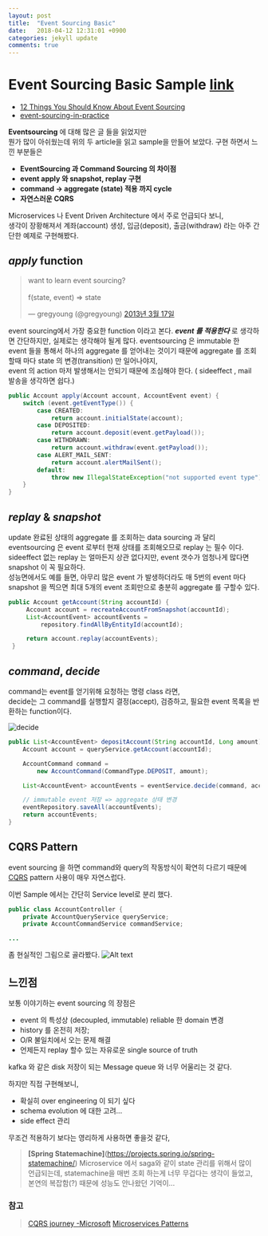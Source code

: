 ```yaml
---
layout: post
title:  "Event Sourcing Basic"
date:   2018-04-12 12:31:01 +0900
categories: jekyll update
comments: true
---
```

# Event Sourcing Basic Sample [link](https://github.com/bk-ko/eventsourcing-basic) 

- [12 Things You Should Know About Event Sourcing](http://blog.leifbattermann.de/2017/04/21/12-things-you-should-know-about-event-sourcing/)
- [event-sourcing-in-practice](http://ookami86.github.io/event-sourcing-in-practice/)

**Eventsourcing** 에 대해 많은 글 들을 읽었지만  
뭔가 많이 아쉬웠는데 위의 두 article을 읽고 sample을 만들어 보았다.
구현 하면서 느낀 부분들은

- **EventSourcing 과 Command Sourcing 의 차이점**
- **event apply 와 snapshot, replay 구현**
- **command -> aggregate (state) 적용 까지 cycle** 
- **자연스러운 CQRS**

Microservices 나 Event Driven Architecture 에서 주로 언급되다 보니,  
생각이 장황해져서 계좌(account) 생성, 입금(deposit), 출금(withdraw) 라는 아주 간단한 예제로 구현해봤다.

## *apply* function

<blockquote class="twitter-tweet" data-lang="ko"><p lang="en" dir="ltr">want to learn event sourcing? <br><br>f(state, event) =&gt; state</p>&mdash; gregyoung (@gregyoung) <a href="https://twitter.com/gregyoung/status/313358540821647360?ref_src=twsrc%5Etfw">2013년 3월 17일</a></blockquote>

event sourcing에서 가장 중요한 function 이라고 본다.
***event 를 적용한다*** 로 생각하면 간단하지만, 실제로는 생각해야 될게 많다.
eventsourcing 은 immutable 한 event 들을 통해서 하나의 aggregate 를 얻어내는 것이기 때문에 aggregate 를 조회 할때 마다 state 의 변경(transition) 만 일어나야지,  
event 의 action 마저 발생해서는 안되기 때문에 조심해야 한다. ( sideeffect , mail 발송을 생각하면 쉽다.)

``` java
public Account apply(Account account, AccountEvent event) {
    switch (event.getEventType()) {
        case CREATED:
            return account.initialState(account);
        case DEPOSITED:
            return account.deposit(event.getPayload());
        case WITHDRAWN:
            return account.withdraw(event.getPayload());
        case ALERT_MAIL_SENT:
            return account.alertMailSent();
        default:
            throw new IllegalStateException("not supported event type");
    }
}
```

## *replay* & *snapshot*
update 완료된 상태의 aggregate 를 조회하는 data sourcing 과 달리 eventsourcing 은 event 로부터 현재 상태를 조회해오므로 replay 는 필수 이다.  
sideeffect 없는 replay 는 얼마든지 상관 없다지만,  event 갯수가 엄청나게 많다면 snapshot 이 꼭 필요하다.  
성능면에서도 예를 들면, 아무리 많은 event 가 발생하더라도 매 5번의 event 마다 snapshot 을 찍으면 최대 5개의 event 조회만으로 충분히 aggregate 를 구할수 있다.

``` java
public Account getAccount(String accountId) {
     Account account = recreateAccountFromSnapshot(accountId);
     List<AccountEvent> accountEvents =
         repository.findAllByEntityId(accountId);

     return account.replay(accountEvents);
 }
```

## *command*,  *decide*
command는 event를 얻기위해 요청하는 명령 class 라면,  
decide는 그 command를 실행할지 결정(accept), 검증하고, 필요한  event 목록을 반환하는 function이다.

![decide](https://monosnap.com/image/P4bj9LpDSLCXLnwfqPU7ASXLKnEB8q.png)

``` java
public List<AccountEvent> depositAccount(String accountId, Long amount) {
    Account account = queryService.getAccount(accountId);

    AccountCommand command =
        new AccountCommand(CommandType.DEPOSIT, amount);

    List<AccountEvent> accountEvents = eventService.decide(command, account);

    // immutable event 저장 => aggregate 상태 변경
    eventRepository.saveAll(accountEvents);
    return accountEvents;
}
```

## CQRS Pattern
event sourcing  을 하면 command와 query의 작동방식이 확연히 다르기 때문에 
 [CQRS](https://martinfowler.com/bliki/CQRS.html) pattern 사용이 매우 자연스럽다. 

이번 Sample 에서는 간단히 Service level로 분리 했다.
``` java
public class AccountController {
    private AccountQueryService queryService;
    private AccountCommandService commandService;

...
```

좀 현실적인 그림으로 골라봤다.
![Alt text](https://monosnap.com/image/TKYQ47DHJFaswZIqtdc01Y1dyiYALa.png)

## 느낀점
보통 이야기하는 event sourcing 의 장점은

- event 의 특성상 (decoupled, immutable) reliable 한 domain 변경
- history 를 온전히 저장;
- O/R 불일치에서 오는 문제 해결
- 언제든지 replay 할수 있는 자유로운 single source of truth

kafka 와 같은 disk 저장이 되는 Message queue 와 너무 어울리는 것 같다.

하지만 직접 구현해보니,
- 확실히 over engineering 이 되기 싶다
- schema evolution 에 대한 고려...
- side effect 관리

무조건 적용하기 보다는 영리하게 사용하면 좋을것 같다, 

> **[Spring Statemachine]**(https://projects.spring.io/spring-statemachine/) 
> Microservice 에서 saga와 같이 state 관리를 위해서 많이 언급되는데,
> statemachine을 매번 조회 하는게 너무 무겁다는 생각이 들었고, 본연의 복잡함(?) 때문에 성능도 안나왔던 기억이... 

### 참고
>[CQRS journey -Microsoft](https://msdn.microsoft.com/en-us/library/jj554200.aspx) 
>[Microservices Patterns](https://www.amazon.com/Microservice-Patterns-Chris-Richardson/dp/1617294543)
